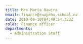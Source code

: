 ```yaml
---
title: Mrs Maria Hawira
email: finance@ruapehu.school.nz
date: 2019-08-10T04:49:54.323Z
roles: Finance officer
departments:
  - Administration Staff
---
```


